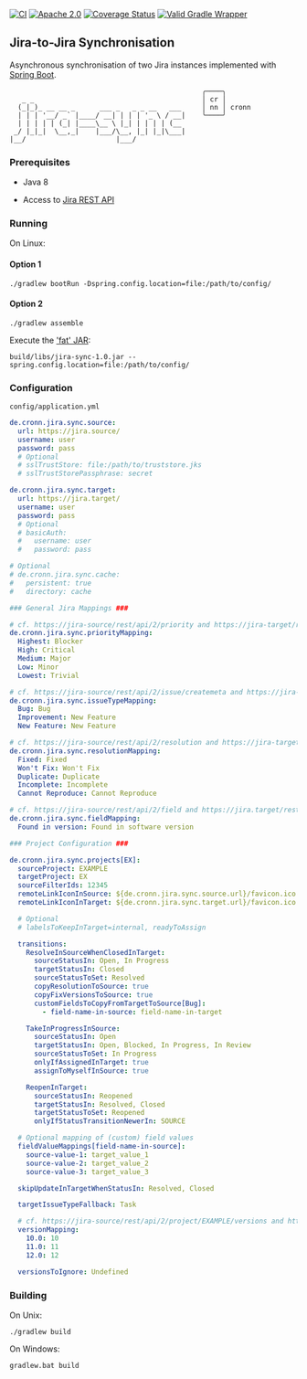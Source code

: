 [![CI](https://github.com/cronn/jira-sync/workflows/CI/badge.svg)](https://github.com/cronn/jira-sync/actions)
[![Apache 2.0](https://img.shields.io/github/license/cronn/jira-sync.svg)](http://www.apache.org/licenses/LICENSE-2.0)
[![Coverage Status](https://coveralls.io/repos/github/cronn/jira-sync/badge.svg?branch=master)](https://coveralls.io/github/cronn/jira-sync?branch=master)
[![Valid Gradle Wrapper](https://github.com/cronn/jira-sync/workflows/Validate%20Gradle%20Wrapper/badge.svg)](https://github.com/cronn/jira-sync/actions/workflows/gradle-wrapper-validation.yml)

## Jira-to-Jira Synchronisation

Asynchronous synchronisation of two Jira instances implemented with [Spring Boot][spring-boot].

                                                   ╭────╮
       _ _                                         │ cr │
      (_|_)_ __ __ _      ___ _   _ _ __   ___     │ nn │ cronn
      | | | '__/ _` |____/ __| | | | '_ \ / __|    ╰────╯
      | | | | | (_| |____\__ \ |_| | | | | (__
     _/ |_|_|  \__,_|    |___/\__, |_| |_|\___|
    |__/                      |___/


### Prerequisites

- Java 8

- Access to [Jira REST API][jira-rest-api]


### Running

On Linux:

#### Option 1

```
./gradlew bootRun -Dspring.config.location=file:/path/to/config/
```

#### Option 2

```
./gradlew assemble
```

Execute the ['fat' JAR][spring-fat-jar]:
```
build/libs/jira-sync-1.0.jar --spring.config.location=file:/path/to/config/
```


### Configuration

`config/application.yml`

```yaml
de.cronn.jira.sync.source:
  url: https://jira.source/
  username: user
  password: pass
  # Optional
  # sslTrustStore: file:/path/to/truststore.jks
  # sslTrustStorePassphrase: secret

de.cronn.jira.sync.target:
  url: https://jira.target/
  username: user
  password: pass
  # Optional
  # basicAuth:
  #   username: user
  #   password: pass

# Optional
# de.cronn.jira.sync.cache:
#   persistent: true
#   directory: cache

### General Jira Mappings ###

# cf. https://jira-source/rest/api/2/priority and https://jira-target/rest/api/2/priority
de.cronn.jira.sync.priorityMapping:
  Highest: Blocker
  High: Critical
  Medium: Major
  Low: Minor
  Lowest: Trivial

# cf. https://jira-source/rest/api/2/issue/createmeta and https://jira-target/rest/api/2/issue/createmeta
de.cronn.jira.sync.issueTypeMapping:
  Bug: Bug
  Improvement: New Feature
  New Feature: New Feature

# cf. https://jira-source/rest/api/2/resolution and https://jira-target/rest/api/2/resolution
de.cronn.jira.sync.resolutionMapping:
  Fixed: Fixed
  Won't Fix: Won't Fix
  Duplicate: Duplicate
  Incomplete: Incomplete
  Cannot Reproduce: Cannot Reproduce

# cf. https://jira-source/rest/api/2/field and https://jira.target/rest/api/2/field
de.cronn.jira.sync.fieldMapping:
  Found in version: Found in software version

### Project Configuration ###

de.cronn.jira.sync.projects[EX]:
  sourceProject: EXAMPLE
  targetProject: EX
  sourceFilterIds: 12345
  remoteLinkIconInSource: ${de.cronn.jira.sync.source.url}/favicon.ico
  remoteLinkIconInTarget: ${de.cronn.jira.sync.target.url}/favicon.ico

  # Optional
  # labelsToKeepInTarget=internal, readyToAssign

  transitions:
    ResolveInSourceWhenClosedInTarget:
      sourceStatusIn: Open, In Progress
      targetStatusIn: Closed
      sourceStatusToSet: Resolved
      copyResolutionToSource: true
      copyFixVersionsToSource: true
      customFieldsToCopyFromTargetToSource[Bug]:
        - field-name-in-source: field-name-in-target

    TakeInProgressInSource:
      sourceStatusIn: Open
      targetStatusIn: Open, Blocked, In Progress, In Review
      sourceStatusToSet: In Progress
      onlyIfAssignedInTarget: true
      assignToMyselfInSource: true

    ReopenInTarget:
      sourceStatusIn: Reopened
      targetStatusIn: Resolved, Closed
      targetStatusToSet: Reopened
      onlyIfStatusTransitionNewerIn: SOURCE

  # Optional mapping of (custom) field values
  fieldValueMappings[field-name-in-source]:
    source-value-1: target_value_1
    source-value-2: target_value_2
    source-value-3: target_value_3

  skipUpdateInTargetWhenStatusIn: Resolved, Closed

  targetIssueTypeFallback: Task

  # cf. https://jira-source/rest/api/2/project/EXAMPLE/versions and https://jira.target/rest/api/2/project/EX/versions
  versionMapping:
    10.0: 10
    11.0: 11
    12.0: 12

  versionsToIgnore: Undefined
```


### Building

On Unix:

```
./gradlew build
```

On Windows:

```
gradlew.bat build
```


[spring-boot]: https://projects.spring.io/spring-boot/
[jira-rest-api]: https://docs.atlassian.com/jira/REST/cloud/
[spring-fat-jar]: http://docs.spring.io/spring-boot/docs/current/reference/html/executable-jar.html
